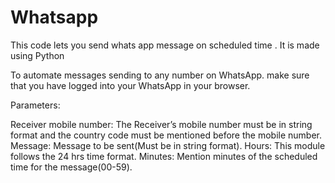 # Whatsapp
This code lets you send whats app message on scheduled time . It is made using Python

To automate messages sending to any number on WhatsApp. make sure that you have logged into your WhatsApp in your browser.

Parameters:

Receiver mobile number: The Receiver’s mobile number must be in string format and the country code must be mentioned before the mobile number.
Message: Message to be sent(Must be in string format).
Hours: This module follows the 24 hrs time format.
Minutes: Mention minutes of the scheduled time for the message(00-59).
